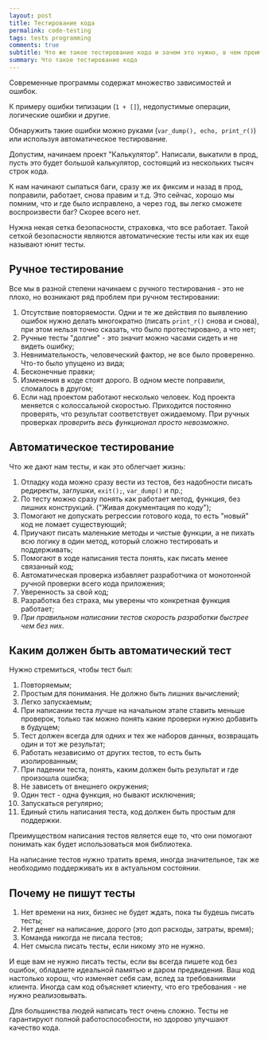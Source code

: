 ```yaml
---
layout: post
title: Тестирование кода
permalink: code-testing
tags: tests programming
comments: true
subtitle: Что же такое тестирование кода и зачем это нужно, в чем преимущества и недостатки.
summary: Что такое тестирование кода
---
```


Современные программы содержат множество зависимостей и ошибок. 

К примеру ошибки типизации (`1 + []`), недопустимые операции, логические ошибки и другие.

Обнаружить такие ошибки можно руками (`var_dump(), echo, print_r()`) или используя автоматическое тестирование.

Допустим, начинаем проект "Калькулятор". 
Написали, выкатили в прод, пусть это будет большой калькулятор, состоящий из нескольких тысяч строк кода.

К нам начинают сыпаться баги, сразу же их фиксим и назад в прод, поправили, работает, снова правим и т.д.
Это сейчас, хорошо мы помним, что и где было исправлено, а через год, вы легко сможете воспроизвести баг? 
Скорее всего нет.

Нужна некая сетка безопасности, страховка, что все работает. 
Такой сеткой безопасности являются автоматические тесты или как их еще называют юнит тесты.

## Ручное тестирование

Все мы в разной степени начинаем с ручного тестирования - это не плохо, но возникают ряд проблем при ручном тестировании:

1. Отсутствие повторяемости. 
Одни и те же действия по выявлению ошибок нужно делать многократно (писать `print_r()` снова и снова), 
при этом нельзя точно сказать, что было протестировано, а что нет;
1. Ручные тесты "долгие" - это значит можно часами сидеть и не видеть ошибку;
1. Невнимательность, человеческий фактор, не все было проверенно. Что-то было упущено из вида;
1. Бесконечные правки;
1. Изменения в коде стоят дорого. В одном месте поправили, сломалось в другом;
1. Если над проектом работают несколько человек. Код проекта меняется с колоссальной скоростью. 
Приходится постоянно проверять, что результат соответствует ожидаемому. При ручных проверках _проверить весь функционал просто невозможно_.

## Автоматическое тестирование

Что же дают нам тесты, и как это облегчает жизнь:

1. Отладку кода можно сразу вести из тестов, без надобности писать редиректы, заглушки, `exit();`, `var_dump()` и пр.;
1. По тесту можно сразу понять как работает метод, функция, без лишних конструкций. ("Живая документация по коду");
1. Помогают не допускать регрессии готового кода, то есть "новый" код не ломает существующий;
1. Приучают писать маленькие методы и чистые функции, а не пихать всю логику в один метод, который сложно тестировать
и поддерживать;
1. Помогают в ходе написания теста понять, как писать менее связанный код;
1. Автоматическая проверка избавляет разработчика от монотонной ручной проверки всего кода приложения;
1. Уверенность за свой код;
1. Разработка без страха, мы уверены что конкретная функция работает; 
1. _При правильном написании тестов скорость разработки быстрее чем без них_.


## Каким должен быть автоматический тест

Нужно стремиться, чтобы тест был:

1. Повторяемым;
1. Простым для понимания. Не должно быть лишних вычислений;
1. Легко запускаемым;
1. При написании теста лучше на начальном этапе ставить меньше проверок, 
только так можно понять какие проверки нужно добавить в будущем;
1. Тест должен всегда для одних и тех же наборов данных, возвращать один и тот же результат;
1. Работать независимо от других тестов, то есть быть изолированным;
1. При падении теста, понять, каким должен быть результат и где произошла ошибка;
1. Не зависеть от внешнего окружения;
1. Один тест - одна функция, но бывают исключения;
1. Запускаться регулярно;
1. Единый стиль написания теста, код должен быть простым для поддержки.

Преимуществом написания тестов является еще то, что они помогают понимать как будет использоваться моя библиотека.

На написание тестов нужно тратить время, иногда значительное, так же необходимо поддерживать их в актуальном состоянии. 

## Почему не пишут тесты
    
1. Нет времени на них, бизнес не будет ждать, пока ты будешь писать тесты;
1. Нет денег на написание, дорого (это доп расходы, затраты, время);
1. Команда никогда не писала тестов;
1. Нет смысла писать тесты, если никому это не нужно.

И еще вам не нужно писать тесты, если вы всегда пишете код без ошибок, обладаете идеальной памятью и даром предвидения. 
Ваш код настолько хорош, что изменяет себя сам, вслед за требованиями клиента. 
Иногда сам код объясняет клиенту, что его требования - не нужно реализовывать.

Для большинства людей написать тест очень сложно.
Тесты не гарантируют полной работоспособности, но здорово улучшают качество кода.